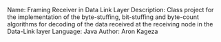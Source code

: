 Name: Framing Receiver in Data Link Layer
Description: Class project for the implementation of the byte-stuffing, bit-stuffing and byte-count algorithms for decoding of the data received at the receiving node in the Data-Link layer
Language: Java
Author: Aron Kageza
